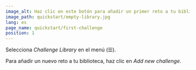 ```yaml
---
image_alt: Haz clic en este botón para añadir un primer reto a tu biblioteca de retos
image_path: quickstart/empty-library.jpg
lang: es
page_name: quickstart/first-challenge
position: 1
---
```


Selecciona *Challenge Library* en el menú (&#x2630;).

Para añadir un nuevo reto a tu biblioteca, haz clic en *Add new challenge*.
